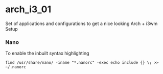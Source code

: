 # arch_i3_01
Set of applications and configurations to get a nice looking Arch + i3wm Setup

### Nano
To enable the inbuilt syntax highlighting

```
find /usr/share/nano/ -iname "*.nanorc" -exec echo include {} \; >> ~/.nanorc
```
